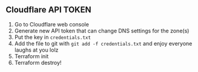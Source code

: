 ## Cloudflare API TOKEN

1. Go to Cloudflare web console
2. Generate new API token that can change DNS settings for the zone(s)
3. Put the key in `credentials.txt`
4. Add the file to git with `git add -f credentials.txt`
    and enjoy everyone laughs at you lolz
5. Terraform init
6. Terraform destroy!
